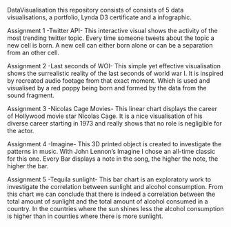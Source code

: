 DataVisualisation
this repository consists of consists of 5 data visualisations, a portfolio, Lynda D3 certificate and a infographic.

Assignment 1 -Twitter API-
This interactive visual shows the activity of the most trending twitter topic. Every time someone tweets about the topic a new cell is born. A new cell can either born alone or can be a separation from an other cell.  

Assignment 2 -Last seconds of WOI- 
This simple yet effective visualisation shows the surrealistic reality of the last seconds of world war I.It is inspired by recreated audio footage from that exact moment. Which is used and visualised by a red poppy being born and formed by the data from the sound fragment.

Assignment 3 -Nicolas Cage Movies-
This linear chart displays the career of Hollywood movie star Nicolas Cage.It is a nice visualisation of his diverse career starting in 1973 and really shows that no role is negligible for the actor.

Assignment 4 -Imagine-
This 3D printed object is created to investigate the patterns in music. With John Lennon’s Imagine I chose an all-time classic for this one. Every Bar displays a note in the song, the higher the note, the higher the bar.

Assignment 5 -Tequila sunlight-
This bar chart is an exploratory work to investigate the correlation between sunlight and alcohol consumption. From this chart we can conclude that there is indeed a correlation between the total amount of sunlight and the total amount of alcohol consumed in a country. In the countries where the sun shines less the alcohol consumption is higher than in counties where there is more sunlight. 
